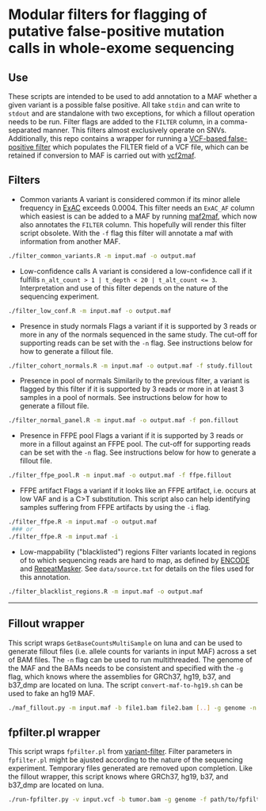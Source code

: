 # Modular filters for flagging of putative false-positive mutation calls in whole-exome sequencing

## Use
These scripts are intended to be used to add annotation to a MAF whether a given variant is a possible false positive. All take `stdin` and can write to `stdout` and are standalone with two exceptions, for which a fillout operation needs to be run. Filter flags are added to the `FILTER` column, in a comma-separated manner. This filters almost exclusively operate on SNVs. Additionally, this repo contains a wrapper for running a [VCF-based false-positive filter](https://github.com/ckandoth/variant-filter) which populates the FILTER field of a VCF file, which can be retained if conversion to MAF is carried out with [vcf2maf](https://github.com/mskcc/vcf2maf).

## Filters
* Common variants
A variant is considered common if its minor allele frequency in [ExAC](http://exac.broadinstitute.org/) exceeds 0.0004. This filter needs an `ExAC_AF` column which easiest is can be added to a MAF by running [maf2maf](https://github.com/mskcc/vcf2maf), which now also annotates the `FILTER` column. This hopefully will render this filter script obsolete. With the `-f` flag this filter will annotate a maf with information from another MAF.
```bash
./filter_common_variants.R -m input.maf -o output.maf
``` 

* Low-confidence calls
A variant is considered a low-confidence call if it fulfills `n_alt_count > 1 | t_depth < 20 | t_alt_count <= 3`. Interpretation and use of this filter depends on the nature of the sequencing experiment.
```bash
./filter_low_conf.R -m input.maf -o output.maf
```

* Presence in study normals
Flags a variant if it is supported by 3 reads or more in any of the normals sequenced in the same study. The cut-off for supporting reads can be set with the `-n` flag. See instructions below for how to generate a fillout file.
```bash
./filter_cohort_normals.R -m input.maf -o output.maf -f study.fillout
```

* Presence in pool of normals
Similarily to the previous filter, a variant is flagged by this filter if it is supported by 3 reads or more in at least 3 samples in a pool of normals. See instructions below for how to generate a fillout file.
```bash
./filter_normal_panel.R -m input.maf -o output.maf -f pon.fillout
```

* Presence in FFPE pool
Flags a variant if it is supported by 3 reads or more in a fillout against an FFPE pool. The cut-off for supporting reads can be set with the `-n` flag. See instructions below for how to generate a fillout file.
```bash
./filter_ffpe_pool.R -m input.maf -o output.maf -f ffpe.fillout
```

* FFPE artifact
Flags a variant if it looks like an FFPE artifact, i.e. occurs at low VAF and is a C>T substitution. This script also can help identifying samples suffering from FFPE artifacts by using the `-i` flag.
```bash
./filter_ffpe.R -m input.maf -o output.maf
 ### or
./filter_ffpe.R -m input.maf -i
```

* Low-mappability ("blacklisted") regions
Filter variants located in regions of to which sequencing reads are hard to map, as defined by [ENCODE](encodeproject.org/annotations/ENCSR636HFF/) and [RepeatMasker](http://www.repeatmasker.org/species/hg.html). See `data/source.txt` for details on the files used for this annotation. 
```bash
./filter_blacklist_regions.R -m input.maf -o output.maf
```

***
## Fillout wrapper
This script wraps `GetBaseCountsMultiSample` on luna and can be used to generate fillout files (i.e. allele counts for variants in input MAF) across a set of BAM files. The `-n` flag can be used to run multithreaded. The genome of the MAF and the BAMs needs to be consistent and specified with the `-g` flag, which knows where the assemblies for GRCh37, hg19, b37, and b37_dmp are located on luna. The script `convert-maf-to-hg19.sh` can be used to fake an hg19 MAF.
```bash
./maf_fillout.py -m input.maf -b file1.bam file2.bam [..] -g genome -n threads -o output.fillout
```

## fpfilter.pl wrapper
This script wraps `fpfilter.pl` from [variant-filter](https://github.com/ckandoth/variant-filter). Filter parameters in `fpfilter.pl` might be ajusted according to the nature of the sequencing experiment. Temporary files generated are removed upon completion. Like the fillout wrapper, this script knows where GRCh37, hg19, b37, and b37_dmp are located on luna.
```bash
./run-fpfilter.py -v input.vcf -b tumor.bam -g genome -f path/to/fpfilter.pl
```

